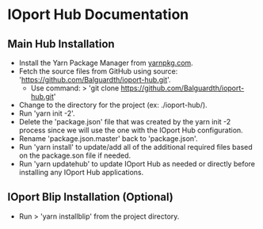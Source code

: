# IOport Hub Documentation

## Main Hub Installation

  * Install the Yarn Package Manager from [yarnpkg.com](https://yarnpkg.com).
  * Fetch the source files from GitHub using source: 'https://github.com/Balguardth/ioport-hub.git'.
    * Use command: > 'git clone https://github.com/Balguardth/ioport-hub.git'
  * Change to the directory for the project (ex: ./ioport-hub/).  
  * Run 'yarn init -2'.
  * Delete the 'package.json' file that was created by the yarn init -2 process since we will use the one with the IOport Hub configuration.
  * Rename 'package.json.master' back to 'package.json'.
  * Run 'yarn install' to update/add all of the additional required files based on the package.son file if needed.
  * Run 'yarn updatehub' to update IOport Hub as needed or directly before installing any IOport Hub applications.

## IOport Blip Installation (Optional)

  * Run > 'yarn installblip' from the project directory. 
